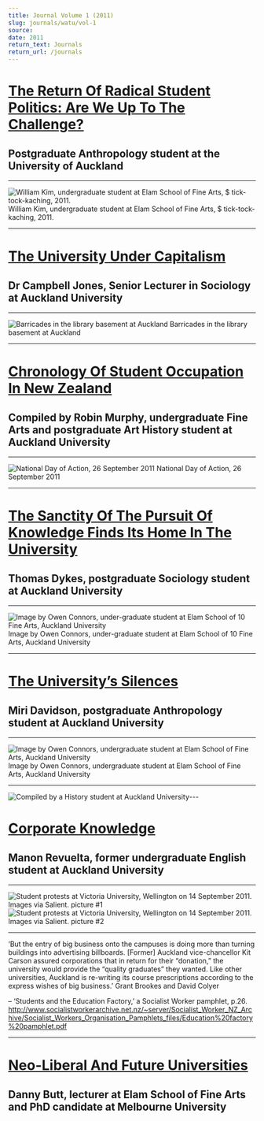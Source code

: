 ```yaml
---
title: Journal Volume 1 (2011)
slug: journals/watu/vol-1
source: 
date: 2011
return_text: Journals
return_url: /journals
---
```


<script src="/table-of-contents.js" include="h1" columns="2" exclude=".banner *" list="ol"></script>

# [The Return Of Radical Student Politics: Are We Up To The Challenge?](/journals/watu/vol-1/the-return-of-radical-student-politics)
## Postgraduate Anthropology student at the University of Auckland

---

![William Kim, undergraduate student at Elam School of Fine Arts, $ tick-tock-kaching, 2011.](/media/vol1-vending.png)
William Kim, undergraduate student at Elam School of Fine Arts, $ tick-tock-kaching, 2011.

---

# [The University Under Capitalism](/journals/watu/vol-1/the-university-under-capitalism)
## Dr Campbell Jones, Senior Lecturer in Sociology at Auckland University

---

![Barricades in the library basement at Auckland](/media/vol1-barricades.png)
Barricades in the library basement at Auckland

---

# [Chronology Of Student Occupation In New Zealand](/journals/watu/vol-1/chronology-of-student-occupation-in-new-zealand)
## Compiled by Robin Murphy, undergraduate Fine Arts and postgraduate Art History student at Auckland University

---

![National Day of Action, 26 September 2011](/media/vol1-rally.png)
National Day of Action, 26 September 2011

---

# [The Sanctity Of The Pursuit Of Knowledge Finds Its Home In The University](/journals/watu/vol-1/the-sanctity-of-the-pursuit-of-knowledge-finds-its-home-in-the-university)
## Thomas Dykes, postgraduate Sociology student at Auckland University

---

![Image by Owen Connors, under-graduate student at Elam School of 10 Fine Arts, Auckland University](/media/vol1-brains.png)
Image by Owen Connors, under-graduate student at Elam School of 10 Fine Arts, Auckland University

---

# [The University’s Silences](/journals/watu/vol-1/the-universitys-silences)
## Miri Davidson, postgraduate Anthropology student at Auckland University

---

![Image by Owen Connors, undergraduate student at Elam School of Fine Arts, Auckland University]()
Image by Owen Connors, undergraduate student at Elam School of Fine Arts, Auckland University

---

![Compiled by a History student at Auckland University](/media/vol1-radar.png)---

# [Corporate Knowledge](/journals/watu/vol-1/corporate-knowledge)
## Manon Revuelta, former undergraduate English student at Auckland University

---

![Student protests at Victoria University, Wellington on 14 September 2011. Images via
Salient. picture #1](/media/vol1-voice1.png)
![Student protests at Victoria University, Wellington on 14 September 2011. Images via
Salient. picture #2](/media/vol1-voice2.png)

---

‘But the entry of big business onto the campuses is doing more than turning buildings into advertising billboards. [Former] Auckland vice-chancellor Kit Carson assured corporations that in return for their “donation,” the university would provide the “quality graduates” they wanted. Like other universities, Auckland is re-writing its course prescriptions according to the express wishes of big business.’
Grant Brookes and David Colyer

– ‘Students and the Education Factory,’ a Socialist Worker pamphlet, p.26. http://www.socialistworkerarchive.net.nz/~server/Socialist_Worker_NZ_Archive/Socialist_Workers_Organisation_Pamphlets_files/Education%20factory%20pamphlet.pdf

---

# [Neo-Liberal And Future Universities](/journals/watu/vol-1/neo-liberal-and-future-universities)
## Danny Butt, lecturer at Elam School of Fine Arts and PhD candidate at Melbourne University